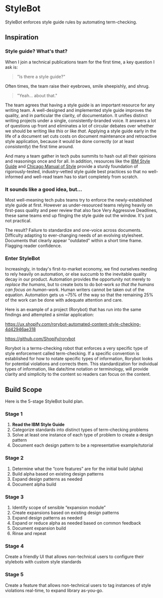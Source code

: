 # StyleBot
StyleBot enforces style guide rules by automating term-checking.

## Inspiration
### Style guide? What's that?
When I join a technical publications team for the first time, a key question I ask is:

>"Is there a style guide?"

Often times, the team raise their eyebrows, smile sheepishly, and shrug.

>"Yeah... about that."

The team agrees that having a style guide is an important resource for any writing team. A well-designed and implemented style guide improves the quality, and in particular the clarity, of documentation. It unifies distinct writing projects under a single, consistently-branded voice. It answers a lot of questions up front and eliminates a lot of circular debates over whether we should be writing like *this* or like *that*. Applying a style guide early in the life of a document set cuts costs on document maintenance and retroactive style application, because it would be done correctly (or at least *consistently*) the first time around.

And many a team gather in tech pubs summits to hash out all their opinions and reasonings once and for all. In addition, resources like the [IBM Style Guide](https://www.amazon.com/IBM-Style-Guide-Conventions-Writers/dp/0132101300/ref=sr_1_1?ie=UTF8&qid=1522430954&sr=8-1&keywords=ibm+style+guide) and [Chicago Manual of Style](https://www.amazon.com/Chicago-Manual-Style-17th/dp/022628705X/ref=sr_1_1?ie=UTF8&qid=1522432166&sr=8-1&keywords=chicago+manual+of+style) provide a sturdy foundation of rigorously-tested, industry-vetted style guide best practices so that no well-informed and well-read team has to start completely from scratch.

### It sounds like a good idea, but...

Most well-meaning tech pubs teams try to enforce the newly-established style guide at first. However as under-resourced teams relying heavily on first-pass quality and peer review that also face Very Aggressive Deadlines, these same teams end up flinging the style guide out the window. It's just not practical.

The result? Failure to standardize and one-voice across documents. Difficulty adapting to ever-changing needs of an evolving stylesheet. Documents that clearly appear "outdated" within a short time frame. Flagging reader confidence.

### Enter StyleBot

Increasingly, in today's first-to-market economy, we find ourselves needing to rely heavily on automation, or else succumb to the inevitable quality decay in our product. Automation provides the opportunity not merely to *replace the humans*, but to create bots to do bot-work *so that the humans can focus on human-work*. Human writers cannot be taken out of the equation. Automation gets us ~75% of the way so that the remaining 25% of the work can be done with adequate attention and care.

Here is an example of a project (Rorybot) that has run into the same findings and attempted a similar application:

https://ux.shopify.com/rorybot-automated-content-style-checking-4d42946ae318

https://github.com/Shopify/rorybot

Rorybot is a terms-checking robot that enforces a very specific type of style enforcement called term-checking. If a specific convention is established for how to notate specific types of information, Rorybot looks for potential violations and corrects them. This standardization for individual types of information, like date/time notation or terminology, will provide clarity and simplicity to the content so readers can focus on the content.

## Build Scope
Here is the 5-stage StyleBot build plan.

### Stage 1
1.	**Read the IBM Style Guide**
2.	Categorize standards into distinct types of term-checking problems
3.	Solve at least one instance of each type of problem to create a design pattern
4.	Document each design pattern to be a representative example/tutorial

### Stage 2
1.	Determine what the “core features” are for the initial build (alpha)
2.	Build alpha based on existing design patterns
3.	Expand design patterns as needed
4.	Document alpha build

### Stage 3
1.	Identify scope of sensible “expansion module”
2.	Create expansions based on existing design patterns
3.	Expand design patterns as needed
4.	Expand or reduce alpha as needed based on common feedback
5.	Document expansion build
6.	Rinse and repeat

### Stage 4
Create a friendly UI that allows non-technical users to configure their stylebots with custom style standards

### Stage 5
Create a feature that allows non-technical users to tag instances of style violations real-time, to expand library as-you-go.
